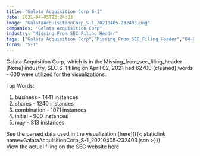 ```yaml
---
title: "Galata Acquisition Corp S-1"
date: 2021-04-05T23:24:03
image: "GalataAcquisitionCorp_S-1_20210405-232403.png"
companies: "Galata Acquisition Corp"
industry: "Missing_From_SEC_Filing_Header"
tags: ["Galata Acquisition Corp","Missing_From_SEC_Filing_Header","04-02-2021","S-1"]
forms: "S-1"
---
```

Galata Acquisition Corp, which is in the Missing_from_sec_filing_header [None] industry, SEC S-1 filing on April 02, 2021 had 62700 (cleaned) words - 600 were utilized for the visualizations.

Top Words:
1. business - 1441 instances
2. shares - 1240 instances
3. combination - 1071 instances
4. initial - 900 instances
5. may - 813 instances


See the parsed data used in the visualization [here]({{< staticlink name=GalataAcquisitionCorp_S-1_20210405-232403.json >}}).  
View the actual filing on the SEC website [here](https://www.sec.gov/Archives/edgar/data/1852767/0001104659-21-045803.txt)